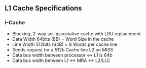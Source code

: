 ## L1 Cache Specifications

### I-Cache
* Blocking, 2-way set-associative cache with LRU replacement
* Data Width 64bits (8B) = Word Size in the cache
* Line Width 512bits (64B) = 8 Words per cache line
* Sends request for a 512b Cache line L2 on MISS
* Data bus width between processor <-> L1 is 64b
* Data bus width between L1 <-> MRA <-> L2/LLC
